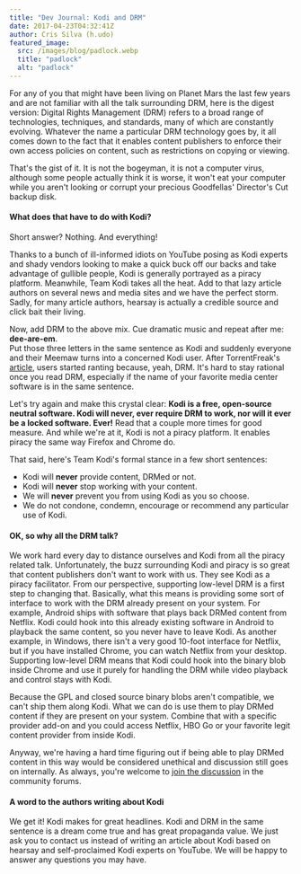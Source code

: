 ```yaml
---
title: "Dev Journal: Kodi and DRM"
date: 2017-04-23T04:32:41Z
author: Cris Silva (h.udo)
featured_image:
  src: /images/blog/padlock.webp
  title: "padlock"
  alt: "padlock"
---
```


For any of you that might have been living on Planet Mars the last few years and are not familiar with all the talk surrounding DRM, here is the digest version: Digital Rights Management (DRM) refers to a broad range of technologies, techniques, and standards, many of which are constantly evolving. Whatever the name a particular DRM technology goes by, it all comes down to the fact that it enables content publishers to enforce their own access policies on content, such as restrictions on copying or viewing.

That's the gist of it. It is not the bogeyman, it is not a computer virus, although some people actually think it is worse, it won't eat your computer while you aren't looking or corrupt your precious Goodfellas' Director's Cut backup disk.

#### What does that have to do with Kodi?

Short answer? Nothing. And everything!

Thanks to a bunch of ill-informed idiots on YouTube posing as Kodi experts and shady vendors looking to make a quick buck off our backs and take advantage of gullible people, Kodi is generally portrayed as a piracy platform. Meanwhile, Team Kodi takes all the heat. Add to that lazy article authors on several news and media sites and we have the perfect storm. Sadly, for many article authors, hearsay is actually a credible source and click bait their living.

Now, add DRM to the above mix. Cue dramatic music and repeat after me: **dee-are-em**.  
Put those three letters in the same sentence as Kodi and suddenly everyone and their Meemaw turns into a concerned Kodi user. After TorrentFreak's [article](https://torrentfreak.com/kodi-wants-to-beat-piracy-with-legal-content-and-drm-170409/), users started ranting because, yeah, DRM. It's hard to stay rational once you read DRM, especially if the name of your favorite media center software is in the same sentence.

Let's try again and make this crystal clear: **Kodi is a free, open-source neutral software. Kodi will never, ever require DRM to work, nor will it ever be a locked software. Ever!** Read that a couple more times for good measure. And while we're at it, Kodi is not a piracy platform. It enables piracy the same way Firefox and Chrome do.

That said, here's Team Kodi's formal stance in a few short sentences:

- Kodi will **never** provide content, DRMed or not.
- Kodi will **never** stop working with your content.
- We will **never** prevent you from using Kodi as you so choose.
- We do not condone, condemn, encourage or recommend any particular use of Kodi.

#### OK, so why all the DRM talk?

We work hard every day to distance ourselves and Kodi from all the piracy related talk. Unfortunately, the buzz surrounding Kodi and piracy is so great that content publishers don't want to work with us. They see Kodi as a piracy facilitator. From our perspective, supporting low-level DRM is a first step to changing that. Basically, what this means is providing some sort of interface to work with the DRM already present on your system. For example, Android ships with software that plays back DRMed content from Netflix. Kodi could hook into this already existing software in Android to playback the same content, so you never have to leave Kodi. As another example, in Windows, there isn't a very good 10-foot interface for Netflix, but if you have installed Chrome, you can watch Netflix from your desktop. Supporting low-level DRM means that Kodi could hook into the binary blob inside Chrome and use it purely for handling the DRM while video playback and control stays with Kodi.

Because the GPL and closed source binary blobs aren't compatible, we can't ship them along Kodi. What we can do is use them to play DRMed content if they are present on your system. Combine that with a specific provider add-on and you could access Netflix, HBO Go or your favorite legit content provider from inside Kodi.

Anyway, we're having a hard time figuring out if being able to play DRMed content in this way would be considered unethical and discussion still goes on internally. As always, you're welcome to [join the discussion](https://forum.kodi.tv/showthread.php?tid=313075) in the community forums.

#### A word to the authors writing about Kodi

We get it! Kodi makes for great headlines. Kodi and DRM in the same sentence is a dream come true and has great propaganda value. We just ask you to contact us instead of writing an article about Kodi based on hearsay and self-proclaimed Kodi experts on YouTube. We will be happy to answer any questions you may have.
